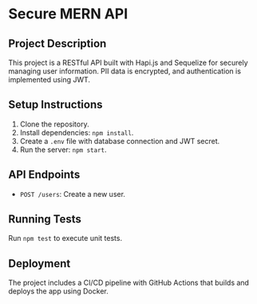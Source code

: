 # Secure MERN API

## Project Description
This project is a RESTful API built with Hapi.js and Sequelize for securely managing user information. PII data is encrypted, and authentication is implemented using JWT.

## Setup Instructions
1. Clone the repository.
2. Install dependencies: `npm install`.
3. Create a `.env` file with database connection and JWT secret.
4. Run the server: `npm start`.

## API Endpoints
- `POST /users`: Create a new user.

## Running Tests
Run `npm test` to execute unit tests.

## Deployment
The project includes a CI/CD pipeline with GitHub Actions that builds and deploys the app using Docker.
